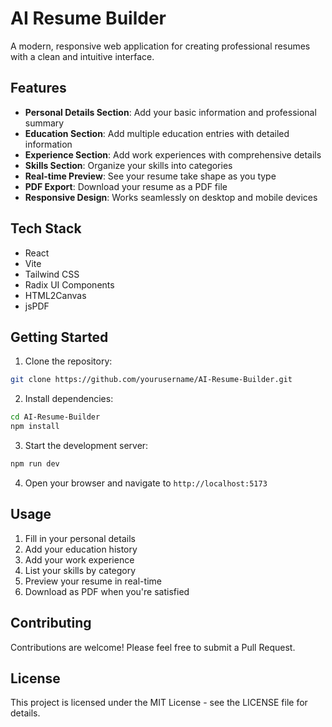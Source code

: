 # AI Resume Builder

A modern, responsive web application for creating professional resumes with a clean and intuitive interface.

## Features

- **Personal Details Section**: Add your basic information and professional summary
- **Education Section**: Add multiple education entries with detailed information
- **Experience Section**: Add work experiences with comprehensive details
- **Skills Section**: Organize your skills into categories
- **Real-time Preview**: See your resume take shape as you type
- **PDF Export**: Download your resume as a PDF file
- **Responsive Design**: Works seamlessly on desktop and mobile devices

## Tech Stack

- React
- Vite
- Tailwind CSS
- Radix UI Components
- HTML2Canvas
- jsPDF

## Getting Started

1. Clone the repository:
```bash
git clone https://github.com/yourusername/AI-Resume-Builder.git
```

2. Install dependencies:
```bash
cd AI-Resume-Builder
npm install
```

3. Start the development server:
```bash
npm run dev
```

4. Open your browser and navigate to `http://localhost:5173`

## Usage

1. Fill in your personal details
2. Add your education history
3. Add your work experience
4. List your skills by category
5. Preview your resume in real-time
6. Download as PDF when you're satisfied

## Contributing

Contributions are welcome! Please feel free to submit a Pull Request.

## License

This project is licensed under the MIT License - see the LICENSE file for details.
